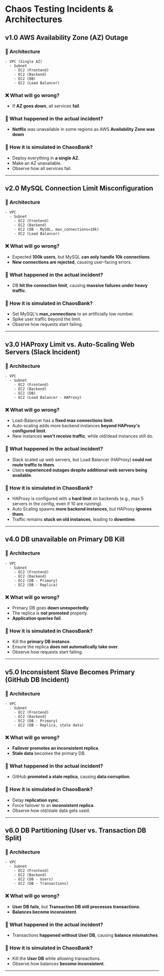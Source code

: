 # Chaos Testing Incidents & Architectures

## v1.0 AWS Availability Zone (AZ) Outage

### **🧮 Architecture**
```
- VPC (Single AZ)
  - Subnet
    - EC2 (Frontend)
    - EC2 (Backend)
    - EC2 (DB)
    - EC2 (Load Balancer)
```
### **❌ What will go wrong?**
- If **AZ goes down**, all services **fail**.

### **📌 What happened in the actual incident?**
- **Netflix** was unavailable in some regions as AWS **Availability Zone was down**

### **🔧 How it is simulated in ChaosBank?**
- Deploy everything in **a single AZ**.
- Make an AZ unavailable.
- Observe how all services fail.

---

## v2.0 MySQL Connection Limit Misconfiguration

### **🧮 Architecture**
```
- VPC
  - Subnet
    - EC2 (Frontend)
    - EC2 (Backend)
    - EC2 (DB - MySQL, max_connections=10k)
    - EC2 (Load Balancer)
```
### **❌ What will go wrong?**
- Expected **100k users**, but MySQL **can only handle 10k connections**.
- **New connections are rejected**, causing user-facing errors.

### **📌 What happened in the actual incident?**
- DB **hit the connection limit**, causing **massive failures under heavy traffic**.

### **🔧 How it is simulated in ChaosBank?**
- Set MySQL's **max_connections** to an artificially low number.
- Spike user traffic beyond the limit.
- Observe how requests start failing.

---

## v3.0 HAProxy Limit vs. Auto-Scaling Web Servers (Slack Incident)

### **🧮 Architecture**
```
- VPC
  - Subnet
    - EC2 (Frontend)
    - EC2 (Backend)
    - EC2 (DB)
    - EC2 (Load Balancer - HAProxy)
```
### **❌ What will go wrong?**
- Load-Balancer has a **fixed max connections limit**.
- Auto-scaling adds more backend instances **beyond HAProxy's configured limit**.
- New instances **won't receive traffic**, while old/dead instances still do.

### **📌 What happened in the actual incident?**
- Slack scaled up web servers, but Load Balancer (HAProxy) **could not route traffic to them**.
- Users **experienced outages despite additional web servers being available**.

### **🔧 How it is simulated in ChaosBank?**
- HAProxy is configured with a **hard limit** on backends (e.g., max 5 servers in the config, even if 10 are running).
- Auto Scaling spawns **more backend instances**, but HAProxy **ignores them**.
- Traffic remains **stuck on old instances**, leading to **downtime**.

---

## v4.0 DB unavailable on Primary DB Kill

### **🧮 Architecture**
```
- VPC
  - Subnet
    - EC2 (Frontend)
    - EC2 (Backend)
    - EC2 (DB - Primary)
    - EC2 (DB - Replica)
```
### **❌ What will go wrong?**
- Primary DB goes **down unexpectedly**.
- The replica is **not promoted** properly.
- **Application queries fail**.

### **🔧 How it is simulated in ChaosBank?**
- Kill the **primary DB instance**.
- Ensure the replica **does not automatically take over**.
- Observe how requests start failing.

---


## v5.0 Inconsistent Slave Becomes Primary (GitHub DB Incident)

### **🧮 Architecture**
```
- VPC
  - Subnet
    - EC2 (Frontend)
    - EC2 (Backend)
    - EC2 (DB - Primary)
    - EC2 (DB - Replica, stale data)
```
### **❌ What will go wrong?**
- **Failover promotes an inconsistent replica**.
- **Stale data** becomes the primary DB.

### **📌 What happened in the actual incident?**
- GitHub **promoted a stale replica**, causing **data corruption**.

### **🔧 How it is simulated in ChaosBank?**
- Delay **replication sync**.
- Force failover to an **inconsistent replica**.
- Observe how old/stale data gets used.

---

## v6.0 DB Partitioning (User vs. Transaction DB Split)

### **🧮 Architecture**
```
- VPC
  - Subnet
    - EC2 (Frontend)
    - EC2 (Backend)
    - EC2 (DB - Users)
    - EC2 (DB - Transactions)
```
### **❌ What will go wrong?**
- **User DB fails**, but **Transaction DB still processes transactions**.
- **Balances become inconsistent**.

### **📌 What happened in the actual incident?**
- Transactions **happened without User DB**, causing **balance mismatches**.

### **🔧 How it is simulated in ChaosBank?**
- Kill the **User DB** while allowing transactions.
- Observe how balances **become inconsistent**.

---


